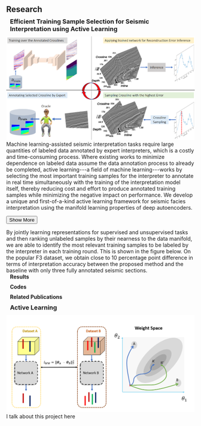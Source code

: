 <h1 id="research"></h1>
<h2 style="margin: 60px 0px 10px;">Research</h2>



<h3 style="margin: 0px 10px 10px;">Efficient Training Sample Selection for Seismic Interpretation using Active Learning</h3>
<img src="./assets/teaser/geo-al.png" class="teaser img-fluid z-depth-1" style="width=100%;height=100%">
Machine learning-assisted seismic interpretation tasks require large quantities of labeled data annotated by expert interpreters, which is a costly and time-consuming process. Where existing works to minimize dependence on labeled data assume the data annotation process to already be completed, active learning---a field of machine learning---works by selecting the most important training samples for the interpreter to annotate in real time simultaneously with the training of the interpretation model itself, thereby reducing cost and effort to produce annotated training samples while minimizing the negative impact on performance. We develop a unique and first-of-a-kind active learning framework for seismic facies interpretation using the manifold learning properties of deep autoencoders. 

<button onclick="toggleContent()">Show More</button>  
<div id="more-content"> By jointly learning representations for supervised and unsupervised tasks and then ranking unlabeled samples by their nearness to the data manifold, we are able to identify the most relevant training samples to be labeled by the interpreter in each training round. This is shown in the figure below. On the popular F3 dataset, we obtain close to 10 percentage point difference in terms of interpretation accuracy between the proposed method and the baseline with only three fully annotated seismic sections.
</div>
<h4 style="margin: 0px 10px 10px;">Results</h4>
<h4 style="margin: 0px 10px 10px;">Codes</h4>
<h4 style="margin: 0px 10px 10px;">Related Publications</h4>


<h3 style="margin: 10px 10px 10px;">Active Learning</h3>
<img src="./assets/teaser/geo-weight-share.png" class="teaser img-fluid z-depth-1" style="width=100%;height=100%">
I talk about this project here



<script>
    // JavaScript function to toggle the visibility of additional content
    function toggleContent() {
        var moreContent = document.getElementById("more-content");
        var button = document.querySelector("button");

        // Toggle the display property of the additional content
        if (moreContent.style.display === "none") {
            moreContent.style.display = "block";
            button.textContent = "Show Less";
        } else {
            moreContent.style.display = "none";
            button.textContent = "Show More";
        }
    }
</script>




